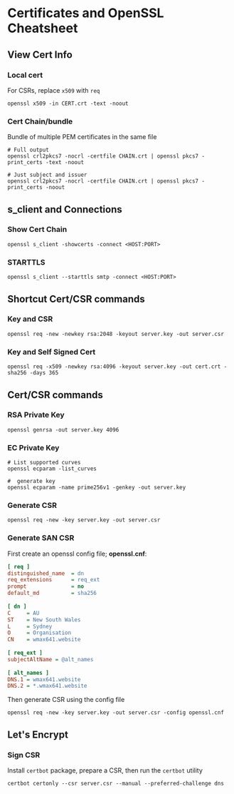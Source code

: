 # Certificates and OpenSSL Cheatsheet

## View Cert Info
### Local cert
For CSRs, replace `x509` with `req`
```
openssl x509 -in CERT.crt -text -noout
```
### Cert Chain/bundle
Bundle of multiple PEM certificates in the same file
```
# Full output
openssl crl2pkcs7 -nocrl -certfile CHAIN.crt | openssl pkcs7 -print_certs -text -noout

# Just subject and issuer
openssl crl2pkcs7 -nocrl -certfile CHAIN.crt | openssl pkcs7 -print_certs -noout
```

## s_client and Connections
### Show Cert Chain
```
openssl s_client -showcerts -connect <HOST:PORT>
```
### STARTTLS
```
openssl s_client --starttls smtp -connect <HOST:PORT>
```

## Shortcut Cert/CSR commands
### Key and CSR
```
openssl req -new -newkey rsa:2048 -keyout server.key -out server.csr
```
### Key and Self Signed Cert
```
openssl req -x509 -newkey rsa:4096 -keyout server.key -out cert.crt -sha256 -days 365
```

## Cert/CSR commands
### RSA Private Key
```
openssl genrsa -out server.key 4096
```
### EC Private Key
```
# List supported curves
openssl ecparam -list_curves

#  generate key
openssl ecparam -name prime256v1 -genkey -out server.key
```

### Generate CSR
```
openssl req -new -key server.key -out server.csr
```

### Generate SAN CSR
First create an openssl config file; __openssl.cnf__:
``` ini
[ req ]
distinguished_name  = dn
req_extensions      = req_ext
prompt              = no
default_md          = sha256
  
[ dn ]
C     = AU
ST    = New South Wales
L     = Sydney
O     = Organisation
CN    = wmax641.website
  
[ req_ext ]
subjectAltName = @alt_names
  
[ alt_names ]
DNS.1 = wmax641.website
DNS.2 = *.wmax641.website
```
Then generate CSR using the config file
```
openssl req -new -key server.key -out server.csr -config openssl.cnf

```

## Let's Encrypt
### Sign CSR
Install `certbot` package, prepare a CSR, then run the `certbot` utility
```
certbot certonly --csr server.csr --manual --preferred-challenge dns
```

